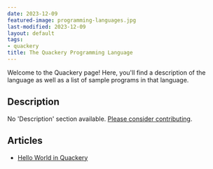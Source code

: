 ```yaml
---
date: 2023-12-09
featured-image: programming-languages.jpg
last-modified: 2023-12-09
layout: default
tags:
- quackery
title: The Quackery Programming Language
---
```


Welcome to the Quackery page! Here, you'll find a description of the language as well as a list of sample programs in that language.

## Description

No 'Description' section available. [Please consider contributing](https://github.com/TheRenegadeCoder/sample-programs-website).

## Articles

- [Hello World in Quackery](https://sampleprograms.io/projects/hello-world/quackery)